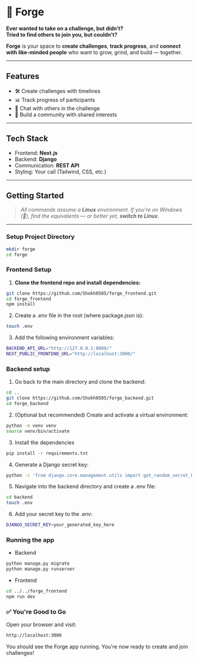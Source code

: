 # 🚀 Forge

**Ever wanted to take on a challenge, but didn’t?**  
**Tried to find others to join you, but couldn’t?**

**Forge** is your space to **create challenges**, **track progress**, and **connect with like-minded people** who want to grow, grind, and build — together.

---

## Features

-   🛠️ Create challenges with timelines
-   📊 Track progress of participants
-   💬 Chat with others in the challenge
-   🌱 Build a community with shared interests

---

## Tech Stack

-   Frontend: **Next.js**
-   Backend: **Django**
-   Communication: **REST API**
-   Styling: Your call (Tailwind, CSS, etc.)

---

## Getting Started

> _All commands assume a **Linux** environment. If you’re on Windows (👀), find the equivalents — or better yet, **switch to Linux**._

---

### Setup Project Directory

```bash
mkdir forge
cd forge
```

### Frontend Setup

1. **Clone the frontend repo and install dependencies:**

```bash
git clone https://github.com/Shokh0505/forge_frontend.git
cd forge_frontend
npm install
```

2. Create a .env file in the root (where package.json is):

```bash
touch .env
```

3. Add the following environment variables:

```bash
BACKEND_API_URL="http://127.0.0.1:8000/"
NEXT_PUBLIC_FRONTEND_URL="http://localhost:3000/"
```

### Backend setup

1. Go back to the main directory and clone the backend:

```bash
cd ..
git clone https://github.com/Shokh0505/forge_backend.git
cd forge_backend
```

2. (Optional but recommended) Create and activate a virtual environment:

```bash
python -m venv venv
source venv/bin/activate
```

3. Install the dependencies

```bash
pip install -r requirements.txt
```

4. Generate a Django secret key:

```bash
python -c 'from django.core.management.utils import get_random_secret_key; print(get_random_secret_key())'
```

5. Navigate into the backend directory and create a .env file:

```bash
cd backend
touch .env
```

6. Add your secret key to the .env:

```bash
DJANGO_SECRET_KEY=your_generated_key_here
```

### Running the app

-   Backend

```bash
python manage.py migrate
python manage.py runserver
```

-   Frontend

```bash
cd ../../forge_frontend
npm run dev
```

### ✅ You're Good to Go

Open your browser and visit:

```bash
http://localhost:3000
```

You should see the Forge app running. You're now ready to create and join challenges!
